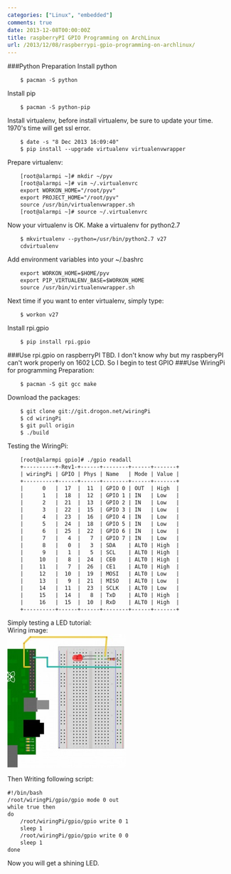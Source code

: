 ```yaml
---
categories: ["Linux", "embedded"]
comments: true
date: 2013-12-08T00:00:00Z
title: raspberryPI GPIO Programming on ArchLinux
url: /2013/12/08/raspberrypi-gpio-programming-on-archlinux/
---
```


###Python Preparation
Install python

```
	$ pacman -S python

```
Install pip

```
	$ pacman -S python-pip

```
Install virtualenv, before install virtualenv, be sure to update your time. 1970's time will get ssl error. 

```
	$ date -s "8 Dec 2013 16:09:40"
	$ pip install --upgrade virtualenv virtualenvwrapper

```
Prepare virtualenv:

```
	[root@alarmpi ~]# mkdir ~/pyv
	[root@alarmpi ~]# vim ~/.virtualenvrc
	export WORKON_HOME="/root/pyv"
	export PROJECT_HOME="/root/pyv"
	source /usr/bin/virtualenvwrapper.sh 
	[root@alarmpi ~]# source ~/.virtualenvrc

```
Now your virtualenv is OK. Make a virtualenv for python2.7

```
	$ mkvirtualenv --python=/usr/bin/python2.7 v27
	cdvirtualenv

```
Add environment variables into your ~/.bashrc

```
	export WORKON_HOME=$HOME/pyv
	export PIP_VIRTUALENV_BASE=$WORKON_HOME
	source /usr/bin/virtualenvwrapper.sh

```
Next time if you want to enter virtualenv, simply type: 

```
	$ workon v27

```
Install rpi.gpio

```
	$ pip install rpi.gpio

```
###Use rpi.gpio on raspberryPI
TBD. I don't know why but my raspberyPI can't work properly on 1602 LCD. So I begin to test GPIO
###Use WiringPi for programming
Preparation:

```
	$ pacman -S git gcc make

```
Download the packages:

```
	$ git clone git://git.drogon.net/wiringPi
	$ cd wiringPi
	$ git pull origin
	$ ./build

```
Testing the WiringPi:

```
	[root@alarmpi gpio]# ./gpio readall
	+----------+-Rev1-+------+--------+------+-------+
	| wiringPi | GPIO | Phys | Name   | Mode | Value |
	+----------+------+------+--------+------+-------+
	|      0   |  17  |  11  | GPIO 0 | OUT  | High  |
	|      1   |  18  |  12  | GPIO 1 | IN   | Low   |
	|      2   |  21  |  13  | GPIO 2 | IN   | Low   |
	|      3   |  22  |  15  | GPIO 3 | IN   | Low   |
	|      4   |  23  |  16  | GPIO 4 | IN   | Low   |
	|      5   |  24  |  18  | GPIO 5 | IN   | Low   |
	|      6   |  25  |  22  | GPIO 6 | IN   | Low   |
	|      7   |   4  |   7  | GPIO 7 | IN   | Low   |
	|      8   |   0  |   3  | SDA    | ALT0 | High  |
	|      9   |   1  |   5  | SCL    | ALT0 | High  |
	|     10   |   8  |  24  | CE0    | ALT0 | High  |
	|     11   |   7  |  26  | CE1    | ALT0 | High  |
	|     12   |  10  |  19  | MOSI   | ALT0 | Low   |
	|     13   |   9  |  21  | MISO   | ALT0 | Low   |
	|     14   |  11  |  23  | SCLK   | ALT0 | Low   |
	|     15   |  14  |   8  | TxD    | ALT0 | High  |
	|     16   |  15  |  10  | RxD    | ALT0 | High  |
	+----------+------+------+--------+------+-------+

```
Simply testing a LED tutorial:    
Wiring image:    
![sourceledgpio.jpg](/images/ledgpio.jpg)

Then Writing following script:

```
#!/bin/bash
/root/wiringPi/gpio/gpio mode 0 out
while true then
do
	/root/wiringPi/gpio/gpio write 0 1
	sleep 1
	/root/wiringPi/gpio/gpio write 0 0
	sleep 1
done

```
Now you will get a shining LED. 


